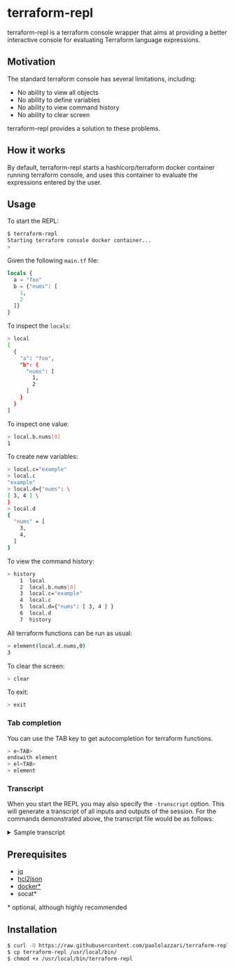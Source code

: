 # terraform-repl

terraform-repl is a terraform console wrapper that aims at providing a better interactive console for evaluating Terraform language expressions.

## Motivation

The standard terraform console has several limitations, including:

- No ability to view all objects
- No ability to define variables
- No ability to view command history
- No ability to clear screen

terraform-repl provides a solution to these problems.

## How it works

By default, terraform-repl starts a hashicorp/terraform docker container running terraform console, and uses this container to evaluate the expressions entered by the user.

## Usage

To start the REPL:

```bash
$ terraform-repl
Starting terraform console docker container...
>
```

Given the following `main.tf` file:

```terraform
locals {
  a = "foo"
  b = {"nums": [
    1,
    2
  ]}
}
```


To inspect the `locals`:

```bash
> local
[
  {
    "a": "foo",
    "b": {
      "nums": [
        1,
        2
      ]
    }
  }
]
```

To inspect one value:

```bash
> local.b.nums[0]
1
```

To create new variables:

```bash
> local.c="example"
> local.c
"example"
> local.d={"nums": \
[ 3, 4 ] \
}
> local.d
{
  "nums" = [
    3,
    4,
  ]
}
```

To view the command history:

```bash
> history
    1  local
    2  local.b.nums[0]
    3  local.c="example"
    4  local.c
    5  local.d={"nums": [ 3, 4 ] }
    6  local.d
    7  history
```

All terraform functions can be run as usual:

```bash
> element(local.d.nums,0)
3
```

To clear the screen:

```bash
> clear
```

To exit:

```bash
> exit
```


### Tab completion

You can use the TAB key to get autocompletion for terraform functions.

```bash
> e<TAB>
endswith element
> el<TAB>
> element
```


### Transcript

When you start the REPL you may also specify the `-transcript` option. This will generate a transcript of all inputs and outputs of the session.
For the commands demonstrated above, the transcript file would be as follows:

<details>
    <summary>Sample transcript</summary>

    > local
    [
      {
        "a": "foo",
        "b": {
          "nums": [
            1,
            2
          ]
        }
      }
    ]
    > local.b.nums[0]
    1
    > local.c="example"
    > local.c
    "example"
    > local.d={"nums": [ 3, 4 ] }
    > local.d
    {
      "nums" = [
        3,
        4,
      ]
    }
    > element(local.d.nums,0)
    3

</details>


## Prerequisites

- [jq](https://github.com/stedolan/jq)
- [hcl2json](https://github.com/tmccombs/hcl2json)
- [docker*](https://docs.docker.com/desktop/install/linux-install/)
- socat*

\* optional, although highly recommended

## Installation

```bash
$ curl -O https://raw.githubusercontent.com/paololazzari/terraform-repl/master/terraform-repl
$ cp terraform-repl /usr/local/bin/
$ chmod +x /usr/local/bin/terraform-repl
```
